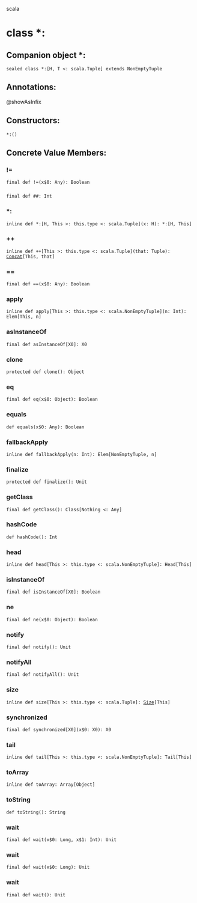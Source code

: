 scala
# class *:

## Companion object *:

<pre><code class="language-scala" >sealed class *:[H, T <: scala.Tuple] extends NonEmptyTuple</pre></code>
## Annotations:
@showAsInfix 
## Constructors:
<pre><code class="language-scala" >*:()</pre></code>

## Concrete Value Members:
### !=
<pre><code class="language-scala" >final def !=(x$0: Any): Boolean</pre></code>

### ##
<pre><code class="language-scala" >final def ##: Int</pre></code>

### *:
<pre><code class="language-scala" >inline def *:[H, This >: this.type <: scala.Tuple](x: H): *:[H, This]</pre></code>

### ++
<pre><code class="language-scala" >inline def ++[This >: this.type <: scala.Tuple](that: Tuple): <a href="./Tuple.md#Concat">Concat</a>[This, that]</pre></code>

### ==
<pre><code class="language-scala" >final def ==(x$0: Any): Boolean</pre></code>

### apply
<pre><code class="language-scala" >inline def apply[This >: this.type <: scala.NonEmptyTuple](n: Int): Elem[This, n]</pre></code>

### asInstanceOf
<pre><code class="language-scala" >final def asInstanceOf[X0]: X0</pre></code>

### clone
<pre><code class="language-scala" >protected def clone(): Object</pre></code>

### eq
<pre><code class="language-scala" >final def eq(x$0: Object): Boolean</pre></code>

### equals
<pre><code class="language-scala" >def equals(x$0: Any): Boolean</pre></code>

### fallbackApply
<pre><code class="language-scala" >inline def fallbackApply(n: Int): Elem[NonEmptyTuple, n]</pre></code>

### finalize
<pre><code class="language-scala" >protected def finalize(): Unit</pre></code>

### getClass
<pre><code class="language-scala" >final def getClass(): Class[Nothing <: Any]</pre></code>

### hashCode
<pre><code class="language-scala" >def hashCode(): Int</pre></code>

### head
<pre><code class="language-scala" >inline def head[This >: this.type <: scala.NonEmptyTuple]: Head[This]</pre></code>

### isInstanceOf
<pre><code class="language-scala" >final def isInstanceOf[X0]: Boolean</pre></code>

### ne
<pre><code class="language-scala" >final def ne(x$0: Object): Boolean</pre></code>

### notify
<pre><code class="language-scala" >final def notify(): Unit</pre></code>

### notifyAll
<pre><code class="language-scala" >final def notifyAll(): Unit</pre></code>

### size
<pre><code class="language-scala" >inline def size[This >: this.type <: scala.Tuple]: <a href="./Tuple.md#Size">Size</a>[This]</pre></code>

### synchronized
<pre><code class="language-scala" >final def synchronized[X0](x$0: X0): X0</pre></code>

### tail
<pre><code class="language-scala" >inline def tail[This >: this.type <: scala.NonEmptyTuple]: Tail[This]</pre></code>

### toArray
<pre><code class="language-scala" >inline def toArray: Array[Object]</pre></code>

### toString
<pre><code class="language-scala" >def toString(): String</pre></code>

### wait
<pre><code class="language-scala" >final def wait(x$0: Long, x$1: Int): Unit</pre></code>

### wait
<pre><code class="language-scala" >final def wait(x$0: Long): Unit</pre></code>

### wait
<pre><code class="language-scala" >final def wait(): Unit</pre></code>

